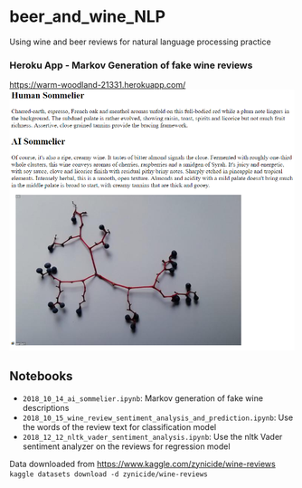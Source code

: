 # beer_and_wine_NLP
Using wine and beer reviews for natural language processing practice

### Heroku App - Markov Generation of fake wine reviews
https://warm-woodland-21331.herokuapp.com/
![Alt text](images/sample_app_review.png?raw=true "Sample app")

## Notebooks
- `2018_10_14_ai_sommelier.ipynb`: Markov generation of fake wine descriptions
- `2018_10_15_wine_review_sentiment_analysis_and_prediction.ipynb`: Use the words of the review text for classification model 
- `2018_12_12_nltk_vader_sentiment_analysis.ipynb`: Use the nltk Vader sentiment analyzer on the reviews for regression model

Data downloaded from https://www.kaggle.com/zynicide/wine-reviews
`kaggle datasets download -d zynicide/wine-reviews`
